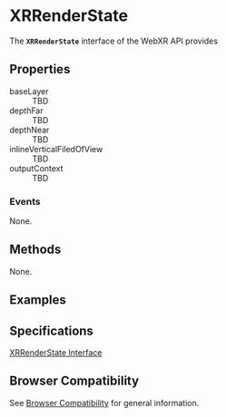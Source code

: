 # XRRenderState

The **`XRRenderState`** interface of the WebXR API provides 

## Properties

<dl>
  <dt>baseLayer</dt>
  <dd>TBD</dd>

  <dt>depthFar</dt>
  <dd>TBD</dd>

  <dt>depthNear</dt>
  <dd>TBD</dd>

  <dt>inlineVerticalFiledOfView</dt>
  <dd>TBD</dd>

  <dt>outputContext</dt>
  <dd>TBD</dd>
</dl>

### Events

None.

## Methods

None.

## Examples



## Specifications

[XRRenderState Interface](https://www.w3.org/TR/webxr/#xrrenderstate-interface)

## Browser Compatibility

See [Browser Compatibility](compatibility) for general information.
